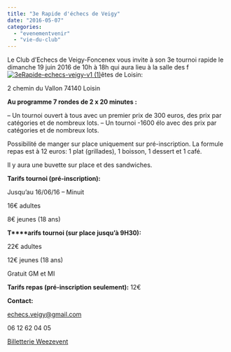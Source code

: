 ```yaml
---
title: "3e Rapide d'échecs de Veigy"
date: "2016-05-07"
categories: 
  - "evenementvenir"
  - "vie-du-club"
---
```


Le Club d’Echecs de Veigy-Foncenex vous invite à son 3e tournoi rapide le dimanche 19 juin 2016 de 10h à 18h qui aura lieu à la salle des f[![3eRapide-echecs-veigy-v1 (1)](/wordpress-uploads/2016/05/3eRapide-echecs-veigy-v1-1-212x300.jpg)](/wordpress-uploads/2016/05/3eRapide-echecs-veigy-v1-1.jpg)êtes de Loisin:

2 chemin du Vallon 74140 Loisin

**Au programme 7 rondes de 2 x 20 minutes :**

– Un tournoi ouvert à tous avec un premier prix de 300 euros, des prix par catégories et de nombreux lots. – Un tournoi -1600 élo avec des prix par catégories et de nombreux lots.

Possibilité de manger sur place uniquement sur pré-inscription. La formule repas est à 12 euros: 1 plat (grillades), 1 boisson, 1 dessert et 1 café.

Il y aura une buvette sur place et des sandwiches.

**Tarifs tournoi (pré-inscription):**

Jusqu’au 16/06/16 – Minuit

16€ adultes

8€ jeunes (18 ans)

**T****arifs tournoi (sur place jusqu’à 9H30):**

22€ adultes

12€ jeunes (18 ans)

Gratuit GM et MI

**Tarifs repas (pré-inscription seulement):** 12€

**Contact:**

echecs.veigy@gmail.com

06 12 62 04 05

[Billetterie Weezevent](https://www.weezevent.com//?c=sys_widget "Logiciel billetterie en ligne")
<script type="text/javascript" src="https://www.weezevent.com/js/widget/min/widget.min.js"></script>
